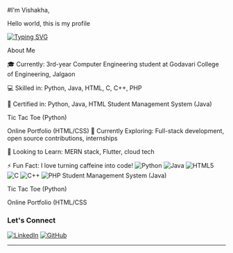 #I'm Vishakha,

Hello world, this is my profile 


[![Typing SVG](https://readme-typing-svg.herokuapp.com?color=00ADB5&lines=Computer+Engineering+Student;Aspiring+Software+Developer;Lifelong+Learner)](https://git.io/typing-svg)

About Me

🎓 Currently: 3rd-year Computer Engineering student at Godavari College of Engineering, Jalgaon

💻 Skilled in: Python, Java, HTML, C, C++, PHP

🔖 Certified in: Python, Java, HTML
Student Management System (Java)

Tic Tac Toe (Python)

Online Portfolio (HTML/CSS)
🚀 Currently Exploring: Full-stack development, open source contributions, internships

🌱 Looking to Learn: MERN stack, Flutter, cloud tech

⚡ Fun Fact: I love turning caffeine into code!
![Python](https://img.shields.io/badge/Python-3670A0?style=for-the-badge&logo=python&logoColor=white)
![Java](https://img.shields.io/badge/Java-ED8B00?style=for-the-badge&logo=java&logoColor=white)
![HTML5](https://img.shields.io/badge/HTML5-E34F26?style=for-the-badge&logo=html5&logoColor=white)
![C](https://img.shields.io/badge/C-00599C?style=for-the-badge&logo=c&logoColor=white)
![C++](https://img.shields.io/badge/C++-00599C?style=for-the-badge&logo=cplusplus&logoColor=white)
![PHP](https://img.shields.io/badge/PHP-777BB4?style=for-the-badge&logo=php&logoColor=white)
Student Management System (Java)

Tic Tac Toe (Python)

Online Portfolio (HTML/CSS

### Let's Connect

[![LinkedIn](https://img.shields.io/badge/LinkedIn-blue?style=for-the-badge&logo=linkedin&logoColor=white)](https://www.linkedin.com/in/navgire-vishakha-985a49239)
[![GitHub](https://img.shields.io/badge/GitHub-100000?style=for-the-badge&logo=github&logoColor=white)](https://github.com/navgirevishakha)

---
